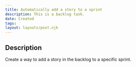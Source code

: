 ```yaml
---
title: Automatically add a story to a sprint
description: This is a backlog task.
date: Created
tags:
layout: layouts/post.njk
---
```

## Description

Create a way to add a story in the backlog to a specific sprint. 


